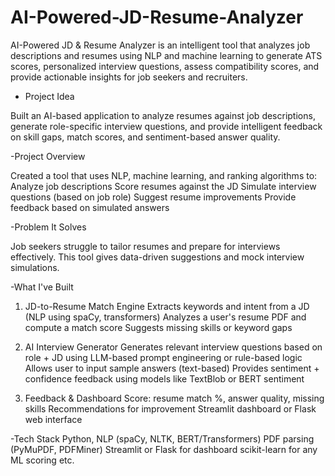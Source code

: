 # AI-Powered-JD-Resume-Analyzer
AI-Powered JD &amp; Resume Analyzer is an intelligent tool that analyzes job descriptions and resumes using NLP and machine learning to generate ATS scores, personalized interview questions, assess compatibility scores, and provide actionable insights for job seekers and recruiters.

- Project Idea

Built an AI-based application to analyze resumes against job descriptions, generate role-specific interview questions, and provide intelligent feedback on skill gaps, match scores, and sentiment-based answer quality.

-Project Overview

Created a tool that uses NLP, machine learning, and ranking algorithms to:
Analyze job descriptions
Score resumes against the JD
Simulate interview questions (based on job role)
Suggest resume improvements
Provide feedback based on simulated answers

-Problem It Solves

Job seekers struggle to tailor resumes and prepare for interviews effectively. This tool gives data-driven suggestions and mock interview simulations.

-What I've Built

1. JD-to-Resume Match Engine
Extracts keywords and intent from a JD (NLP using spaCy, transformers)
Analyzes a user's resume PDF and compute a match score
Suggests missing skills or keyword gaps

2. AI Interview Generator
Generates relevant interview questions based on role + JD using LLM-based prompt engineering or rule-based logic
Allows user to input sample answers (text-based)
Provides sentiment + confidence feedback using models like TextBlob or BERT sentiment

3. Feedback & Dashboard
Score: resume match %, answer quality, missing skills
Recommendations for improvement
Streamlit dashboard or Flask web interface

-Tech Stack
Python, NLP (spaCy, NLTK, BERT/Transformers)
PDF parsing (PyMuPDF, PDFMiner)
Streamlit or Flask for dashboard
scikit-learn for any ML scoring etc.
